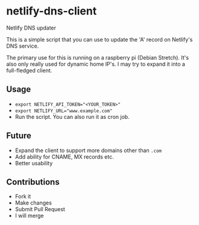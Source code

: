 # netlify-dns-client
Netlify DNS updater

This is a simple script that you can use to update the 'A' record on Netlify's DNS service.

The primary use for this is running on a raspberry pi (Debian Stretch). It's also only really used for dynamic home IP's. I may try to expand it into a full-fledged client.

## Usage
- ```export NETLIFY_API_TOKEN="<YOUR_TOKEN>"```
- ```export NETLIFY_URL="www.example.com"```
- Run the script. You can also run it as cron job.

## Future
- Expand the client to support more domains other than ```.com```
- Add ability for CNAME, MX records etc.
- Better usability
## Contributions
- Fork it
- Make changes
- Submit Pull Request
- I will merge
